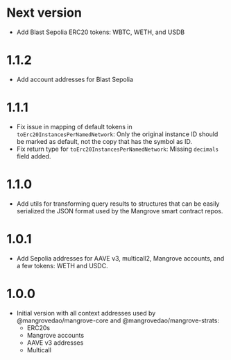 # Next version

- Add Blast Sepolia ERC20 tokens: WBTC, WETH, and USDB

# 1.1.2

- Add account addresses for Blast Sepolia

# 1.1.1

- Fix issue in mapping of default tokens in `toErc20InstancesPerNamedNetwork`: Only the original instance ID should be marked as default, not the copy that has the symbol as ID.
- Fix return type for `toErc20InstancesPerNamedNetwork`: Missing `decimals` field added.

# 1.1.0

- Add utils for transforming query results to structures that can be easily serialized the JSON format used by the Mangrove smart contract repos.

# 1.0.1

- Add Sepolia addresses for AAVE v3, multicall2, Mangrove accounts, and a few tokens: WETH and USDC.

# 1.0.0

- Initial version with all context addresses used by @mangrovedao/mangrove-core and @mangrovedao/mangrove-strats:
  - ERC20s
  - Mangrove accounts
  - AAVE v3 addresses
  - Multicall

